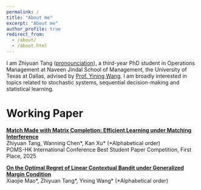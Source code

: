 ```yaml
---
permalink: /
title: "About me"
excerpt: "About me"
author_profile: true
redirect_from: 
  - /about/
  - /about.html
---
```


I am Zhiyuan Tang ([pronounciation](https://namedrop.io/zhiyuantang)), a third-year PhD student in Operations Management at Naveen Jindal School of Management, the University of Texas at Dallas, advised by [Prof. Yining Wang](https://yining-wang.com/). I am broadly interested in topics related to stochastic systems, sequential decision-making and statistical learning.   



Working Paper
======
[**Match Made with Matrix Completion: Efficient Learning under Matching Interference**](https://papers.ssrn.com/sol3/papers.cfm?abstract_id=4976903)  
Zhiyuan Tang, Wanning Chen\*, Kan Xu\*  (*Alphabetical order)  
POMS-HK International Conference Best Student Paper Competition, First Place, 2025

[**On the Optimal Regret of Linear Contextual Bandit under Generalized Margin Condition**](https://papers.ssrn.com/sol3/papers.cfm?abstract_id=5237709)  
Xiaojie Mao\*, Zhiyuan Tang\*, Yining Wang\*  (*Alphabetical order)




